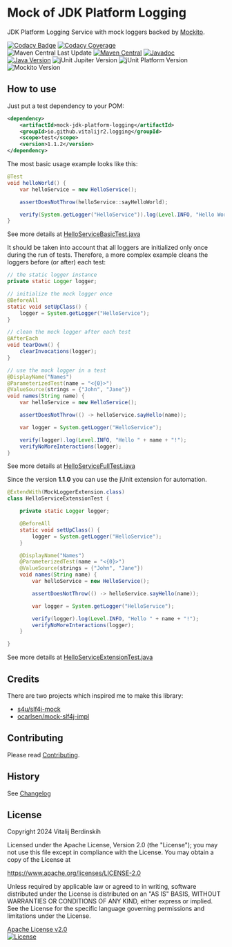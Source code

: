 # Mock of JDK Platform Logging

JDK Platform Logging Service with mock loggers backed by [Mockito][].

[![Codacy Badge][codacy-badge]][codacy-badge-link]
[![Codacy Coverage][codacy-coverage]][codacy-coverage-link]  
![Maven Central Last Update](https://img.shields.io/maven-central/last-update/io.github.vitalijr2.logging/mock-jdk-platform-logging)
[![Maven Central](https://img.shields.io/maven-central/v/io.github.vitalijr2.logging/mock-jdk-platform-logging)](https://search.maven.org/artifact/io.github.vitalijr2.logging/mock-jdk-platform-logging)
[![Javadoc](https://javadoc.io/badge2/io.github.vitalijr2.logging/mock-jdk-platform-logging/javadoc.svg)](https://javadoc.io/doc/io.github.vitalijr2.logging/mock-jdk-platform-logging)  
[![Java Version][java-version]][jdk-download]
![jUnit Jupiter Version][junit-jupiter-version]
![jUnit Platform Version][junit-platform-version]
![Mockito Version][mockito-version]

## How to use

Just put a test dependency to your POM:
```xml
<dependency>
    <artifactId>mock-jdk-platform-logging</artifactId>
    <groupId>io.github.vitalijr2.logging</groupId>
    <scope>test</scope>
    <version>1.1.2</version>
</dependency>
```

The most basic usage example looks like this:
```java
@Test
void helloWorld() {
    var helloService = new HelloService();

    assertDoesNotThrow(helloService::sayHelloWorld);

    verify(System.getLogger("HelloService")).log(Level.INFO, "Hello World!");
}
```
See more details at [HelloServiceBasicTest.java](src/it/hello-world/src/test/java/example/hello/HelloServiceBasicTest.java)

It should be taken into account that all loggers are initialized only once during the run of tests.
Therefore, a more complex example cleans the loggers before (or after) each test:
```java
// the static logger instance
private static Logger logger;

// initialize the mock logger once
@BeforeAll
static void setUpClass() {
    logger = System.getLogger("HelloService");
}

// clean the mock logger after each test
@AfterEach
void tearDown() {
    clearInvocations(logger);
}

// use the mock logger in a test
@DisplayName("Names")
@ParameterizedTest(name = "<{0}>")
@ValueSource(strings = {"John", "Jane"})
void names(String name) {
    var helloService = new HelloService();

    assertDoesNotThrow(() -> helloService.sayHello(name));

    var logger = System.getLogger("HelloService");

    verify(logger).log(Level.INFO, "Hello " + name + "!");
    verifyNoMoreInteractions(logger);
}
```
See more details at [HelloServiceFullTest.java](src/it/hello-world/src/test/java/example/hello/HelloServiceFullTest.java)

Since the version **1.1.0** you can use the jUnit extension for automation.
```java
@ExtendWith(MockLoggerExtension.class)
class HelloServiceExtensionTest {

    private static Logger logger;

    @BeforeAll
    static void setUpClass() {
        logger = System.getLogger("HelloService");
    }

    @DisplayName("Names")
    @ParameterizedTest(name = "<{0}>")
    @ValueSource(strings = {"John", "Jane"})
    void names(String name) {
        var helloService = new HelloService();

        assertDoesNotThrow(() -> helloService.sayHello(name));

        var logger = System.getLogger("HelloService");

        verify(logger).log(Level.INFO, "Hello " + name + "!");
        verifyNoMoreInteractions(logger);
    }

}
```
See more details at [HelloServiceExtensionTest.java](src/it/hello-world/src/test/java/example/hello/HelloServiceExtensionTest.java)

## Credits

There are two projects which inspired me to make this library:

- [s4u/slf4j-mock][slf4j-mock]
- [ocarlsen/mock-slf4j-impl][mock-slf4j-impl]

## Contributing

Please read [Contributing](contributing.md).

## History

See [Changelog](changelog.md)

## License

Copyright 2024 Vitalij Berdinskih

Licensed under the Apache License, Version 2.0 (the "License");
you may not use this file except in compliance with the License.
You may obtain a copy of the License at

<https://www.apache.org/licenses/LICENSE-2.0>

Unless required by applicable law or agreed to in writing, software
distributed under the License is distributed on an "AS IS" BASIS,
WITHOUT WARRANTIES OR CONDITIONS OF ANY KIND, either express or implied.
See the License for the specific language governing permissions and
limitations under the License.

[Apache License v2.0](LICENSE)  
[![License](https://img.shields.io/badge/license-Apache%202.0-blue.svg?style=flat)](https://www.apache.org/licenses/LICENSE-2.0.html)

[Mockito]: https://site.mockito.org

[codacy-badge]: https://app.codacy.com/project/badge/Grade/9be380deaf3e40138ad306a40532289c

[codacy-badge-link]: https://app.codacy.com/gh/vitalijr2/mock-jdk-platform-logging/dashboard?utm_source=gh&utm_medium=referral&utm_content=&utm_campaign=Badge_grade

[codacy-coverage]: https://app.codacy.com/project/badge/Coverage/9be380deaf3e40138ad306a40532289c

[codacy-coverage-link]: https://app.codacy.com/gh/vitalijr2/mock-jdk-platform-logging/dashboard?utm_source=gh&utm_medium=referral&utm_content=&utm_campaign=Badge_coverage

[java-version]: https://img.shields.io/static/v1?label=java&message=11&color=blue&logoColor=E23D28

[jdk-download]: https://www.oracle.com/java/technologies/downloads/#java11

[junit-jupiter-version]: https://img.shields.io/static/v1?label=jUnit+Jupiter&message=5.11.3&color=blue&logo=junit5&logoColor=E23D28

[junit-platform-version]: https://img.shields.io/static/v1?label=jUnit+Platform&message=1.11.3&color=blue&logo=junit5&logoColor=E23D28

[mockito-version]: https://img.shields.io/static/v1?label=Mockito&message=5.14.2&color=blue&logoColor=E23D28

[slf4j-mock]: https://github.com/s4u/slf4j-mock

[mock-slf4j-impl]: https://github.com/ocarlsen/mock-slf4j-impl
